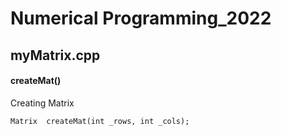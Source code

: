# Numerical Programming_2022



## myMatrix.cpp



#### createMat()

Creating Matrix

```
Matrix	createMat(int _rows, int _cols);
```

